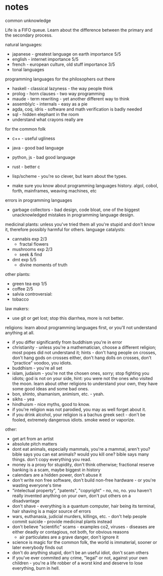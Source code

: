 # notes
common unknowledge

Life is a FIFO queue.
Learn about the difference between the primary and the secondary process.

natural languages:
- japanese - greatest language on earth    importance 5/5
- english - internet                       importance 5/5
- french - european culture, old stuff     importance 3/5
- tonal languages


programming languages for the philosophers out there
- haskell - classical lazyness - the way people think
- prolog - horn clauses - two way programming
- maude - term rewriting - yet another different way to think
- assembly/c - internals - easy as a pie
- agda, coq, idris - software and math verification is badly needed
- sql - hidden elephant in the room
- understand what crayons really are

for the common folk
- c++ - useful ugliness
- java - good bad language
- python, js - bad good language
- rust - better c
- lisp/scheme - you're so clever, but learn about the types.

- make sure you know about programming languages history.
    algol, cobol, forth, mainframes, weaving machines, etc

errors in programming languages
- garbage collectors - bad design, code bloat, one of the biggest unacknowledged mistakes in programming language design.


medicinal plants: unless you've tried them all you're stupid and don't know it, therefore possibly harmful for others.
  language catalysts:
 - cannabis exp 2/3
   - fractal flowers
 - mushrooms exp 2/3
   - seek & find
 - dmt  exp 5/5
   - divine moments of truth

  other plants:
   - green tea exp 1/5
   - coffee 2/5
   - salvia
  controversial:
   - tobacco



law makers:
 - use git or get lost; stop this diarrhea, more is not better.

religions: learn about programming languages first, or you'll not understand anything at all.
 - if you differ significantly from buddhism you're in error
 - christianity - unless you're a mathematician, choose a different religion; most popes did not understand it; hints - don't hang people on crosses, don't hang gods on crosses either, don't hang dolls on crosses, don't "practice" voodoo, you idiots.
 - buddhism - you're all set
 - islam, judaism - you're not the chosen ones, sorry; stop fighting you idiots; god is not on your side, hint: you were not the ones who visited the moon. learn about other religions to understand your own, they have some good ideas and some bad ones.
 - bon, shinto, shamanism, animism, etc. - yeah.
 - sikhs - yea
 - hindhuism - nice myths, good to know.
 - if you're religion was not parodied, you may as well forget about it.
 - if you drink alcohol, your religion is a bachus greek sect - don't be fooled, extremely dangerous idiots. smoke weed or vaporize.

other:
  - get art from an artist
  - absolute pitch matters
  - dont eat animals, especially mammals, you're a mammal, aren't you? bible says you can eat animals? would you kill one? bible says many things. don't copy everything you read.
  - money is a proxy for stupidity, don't think otherwise; fractional reserve banking is a scam, maybe biggest in history
  - calendars are a hidden power, don't abuse it
  - don't write non free software, don't build non-free hardware - or you're wasting everyone's time
  - "intelectual property", "patents", "copyright" - no, no, no. you haven't really invented anything on your own, don't put others on a disadvantage
  - don't shave - everything is a quantum computer, hair being its terminal, hair shaving is a major source of errors
  - wars, euthanasia, judicial murders, killings, etc. - don't help people commit suicide - provide medicinal plants instead
  - don't believe "scientific" scams - examples co2, viruses - diseases are either deadly or contagious, not both, for obvious reasons
    - air particulates are a grave danger, don't ignore it
  - science is magic for the common folk, the world is immaterial, sooner or later everybody finds out
  - don't do anything stupid, don't be an useful idiot, don't scam others
  - if you've ever commited any crime, "legal" or not, against your own children - you're a life robber of a worst kind and deserve to lose everything, burn in hell.
